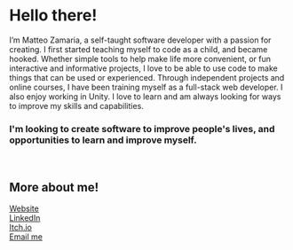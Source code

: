 # Hello there!
  
I’m Matteo Zamaria, a self-taught software developer with a passion for creating.
I first started teaching myself to code as a child, and became hooked.
Whether simple tools to help make life more convenient, or fun interactive and informative projects, I love to be able to use code to make things that can be used or experienced.
Through independent projects and online courses, I have been training myself as a full-stack web developer.
I also enjoy working in Unity. I love to learn and am always looking for ways to improve my skills and capabilities.  

### I'm looking to create software to improve people's lives, and opportunities to learn and improve myself.   

<br>

## More about me! 
[Website](https://matteozamaria.com/)   
[LinkedIn](https://www.linkedin.com/in/matteozamaria/)  
[Itch.io](https://alioth.itch.io/)  
[Email me](mailto:matteozamaria@gmail.com)   
